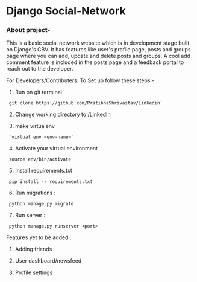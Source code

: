 # Django Social-Network
### About project-
This is a basic social network website which is in development stage built on Django's CBV. It has features like user's profile page, posts and groups page where you can add, update and delete posts and groups. A cool add comment feature is included in the posts page and a feedback portal to reach out to the developer.

For Developers/Contributers: To Set up follow these steps -

   1. Run on git terminal
   
     git clone https://github.com/PratibhaShrivastav/Linkedin`


   2. Change working directory to /LinkedIn

   3. make virtualenv

     `virtual env <env-name>`

   4. Activate your virtual environment

     source env/bin/activate

   5. Install requirements.txt

     pip install -r requirements.txt

   6. Run migrations :

     python manage.py migrate

   7. Run server :

     python manage.py runserver <port>

Features yet to be added :
  
  1. Adding friends 
  
  2. User dashboard/newsfeed
  
  3. Profile settings
  
  
